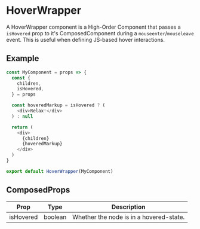 # HoverWrapper

A HoverWrapper component is a High-Order Component that passes a `isHovered` prop to it's ComposedComponent during a `mouseenter`/`mouseleave` event. This is useful when defining JS-based hover interactions.


## Example

```js
const MyComponent = props => {
  const {
    children,
    isHovered,
  } = props

  const hoveredMarkup = isHovered ? (
    <div>Relax!</div>
  ) : null

  return (
    <div>
      {children}
      {hoveredMarkup}
    </div>
  )
}

export default HoverWrapper(MyComponent)
```


## ComposedProps

| Prop | Type | Description |
| --- | --- | --- |
| isHovered | boolean | Whether the node is in a hovered-state. |
